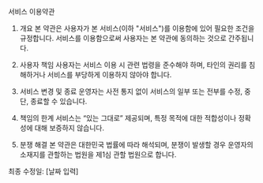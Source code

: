 서비스 이용약관

1. 개요
본 약관은 사용자가 본 서비스(이하 "서비스")를 이용함에 있어 필요한 조건을 규정합니다. 서비스를 이용함으로써 사용자는 본 약관에 동의하는 것으로 간주됩니다.

2. 사용자 책임
사용자는 서비스 이용 시 관련 법령을 준수해야 하며, 타인의 권리를 침해하거나 서비스를 부당하게 이용하지 않아야 합니다.

3. 서비스 변경 및 종료
운영자는 사전 통지 없이 서비스의 일부 또는 전부를 수정, 중단, 종료할 수 있습니다.

4. 책임의 한계
서비스는 “있는 그대로” 제공되며, 특정 목적에 대한 적합성이나 정확성에 대해 보증하지 않습니다.

5. 분쟁 해결
본 약관은 대한민국 법률에 따라 해석되며, 분쟁이 발생할 경우 운영자의 소재지를 관할하는 법원을 제1심 관할 법원으로 합니다.

최종 수정일: [날짜 입력]
